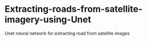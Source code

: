 # Extracting-roads-from-satellite-imagery-using-Unet
Unet neural network for extracting road from satellite images
